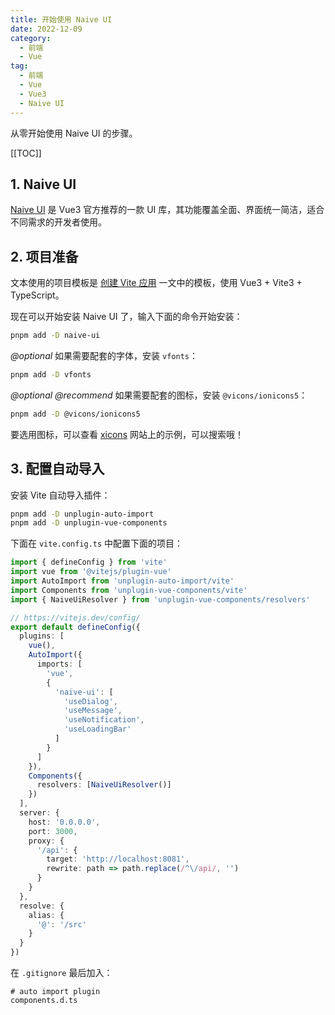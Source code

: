 ```yaml
---
title: 开始使用 Naive UI
date: 2022-12-09
category:
  - 前端
  - Vue
tag:
  - 前端
  - Vue
  - Vue3
  - Naive UI
---
```


从零开始使用 Naive UI 的步骤。

<!-- more -->

[[TOC]]

## 1. Naive UI

[Naive UI](https://www.naiveui.com/zh-CN/) 是 Vue3 官方推荐的一款 UI 库，其功能覆盖全面、界面统一简洁，适合不同需求的开发者使用。

## 2. 项目准备

文本使用的项目模板是 [创建 Vite 应用](./create-vite-app.md) 一文中的模板，使用 Vue3 + Vite3 + TypeScript。

现在可以开始安装 Naive UI 了，输入下面的命令开始安装：

```bash
pnpm add -D naive-ui
```

*@optional* 如果需要配套的字体，安装 `vfonts`：

```bash
pnpm add -D vfonts
```

*@optional* *@recommend* 如果需要配套的图标，安装 `@vicons/ionicons5`：

```bash
pnpm add -D @vicons/ionicons5
```

要选用图标，可以查看 [xicons](https://xicons.org/) 网站上的示例，可以搜索哦！

## 3. 配置自动导入

安装 Vite 自动导入插件：

```bash
pnpm add -D unplugin-auto-import
pnpm add -D unplugin-vue-components
```

下面在 `vite.config.ts` 中配置下面的项目：

```ts
import { defineConfig } from 'vite'
import vue from '@vitejs/plugin-vue'
import AutoImport from 'unplugin-auto-import/vite'
import Components from 'unplugin-vue-components/vite'
import { NaiveUiResolver } from 'unplugin-vue-components/resolvers'

// https://vitejs.dev/config/
export default defineConfig({
  plugins: [
    vue(),
    AutoImport({
      imports: [
        'vue',
        {
          'naive-ui': [
            'useDialog',
            'useMessage',
            'useNotification',
            'useLoadingBar'
          ]
        }
      ]
    }),
    Components({
      resolvers: [NaiveUiResolver()]
    })
  ],
  server: {
    host: '0.0.0.0',
    port: 3000,
    proxy: {
      '/api': {
        target: 'http://localhost:8081',
        rewrite: path => path.replace(/^\/api/, '')
      }
    }
  },
  resolve: {
    alias: {
      '@': '/src'
    }
  }
})
```

在 `.gitignore` 最后加入：

```gitignore
# auto import plugin
components.d.ts
```
